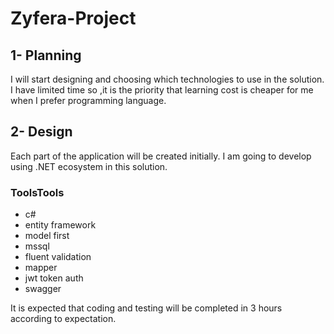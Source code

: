 # Zyfera-Project


## 1- Planning 

I will start designing and choosing which technologies to use in the solution. I have limited time so ,it is the priority that learning cost is cheaper for me when I prefer programming language. 


## 2- Design 
Each part of the application will be created initially. I am going to develop using .NET ecosystem in this solution. 

### ToolsTools 
- c# 
- entity framework
- model first 
- mssql 
- fluent validation
- mapper 
- jwt token auth 
- swagger

It is expected that coding and testing will be completed in 3 hours according to expectation. 

 
